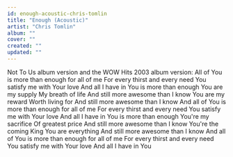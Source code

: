 ```yaml
---
id: enough-acoustic-chris-tomlin
title: "Enough (Acoustic)"
artist: "Chris Tomlin"
album: ""
cover: ""
created: ""
updated: ""
---
```


Not To Us album version and the WOW Hits 2003 album version:
All of You is more than enough for all of me
For every thirst and every need
You satisfy me with Your love
And all I have in You is more than enough
You are my supply
My breath of life
And still more awesome than I know
You are my reward
Worth living for
And still more awesome than I know
And all of You is more than enough for all of me
For every thirst and every need
You satisfy me with Your love
And all I have in You is more than enough
You're my sacrifice
Of greatest price
And still more awesome than I know
You're the coming King
You are everything
And still more awesome than I know
And all of You is more than enough for all of me
For every thirst and every need
You satisfy me with Your love
And all I have in You